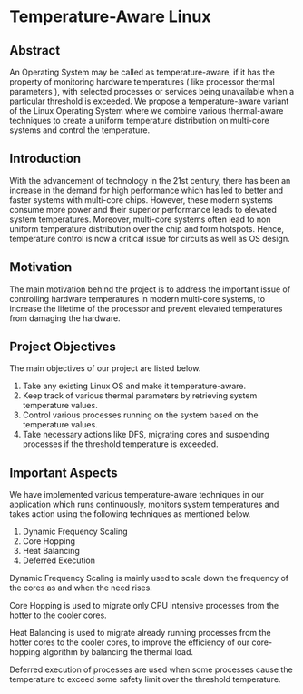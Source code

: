 Temperature-Aware Linux
=======================

Abstract
---------

An Operating System may be called as temperature-aware, if it has the property of monitoring hardware 
temperatures ( like processor thermal parameters ), with selected processes or services being unavailable
when a particular threshold is exceeded. We propose a temperature-aware variant of the Linux Operating System 
where we combine various thermal-aware techniques to create a uniform temperature distribution on multi-core 
systems and control the temperature.

Introduction
-------------

With the advancement of technology in the 21st century, there has been an increase in the demand for high 
performance which has led to better and faster systems with multi-core chips. However, these modern systems 
consume more power and their superior performance leads to elevated system temperatures. Moreover, multi-core 
systems often lead to non uniform temperature distribution over the chip and form hotspots. Hence, temperature 
control is now a critical issue for circuits as well as OS design.

Motivation
-----------

The main motivation behind the project is to address the important issue of controlling hardware temperatures 
in modern multi-core systems, to increase the lifetime of the processor and prevent elevated temperatures 
from damaging the hardware.

Project Objectives
-------------------

The main objectives of our project are listed below.

1. Take any existing Linux OS and make it temperature-aware.
2. Keep track of various thermal parameters by retrieving system temperature values.
3. Control various processes running on the system based on the temperature values.
4. Take necessary actions like DFS, migrating cores and suspending processes if the threshold temperature is exceeded. 


Important Aspects
------------------

We have implemented various temperature-aware techniques in our application which runs continuously, 
monitors system temperatures and takes action using the following techniques as mentioned below.

1. Dynamic Frequency Scaling
2. Core Hopping
3. Heat Balancing
4. Deferred Execution

Dynamic Frequency Scaling is mainly used to scale down the frequency of the cores as and when the need rises. 

Core Hopping is used to migrate only CPU intensive processes from the hotter to the cooler cores. 

Heat Balancing is used to migrate already running processes from the hotter cores to the cooler cores, to 
improve the efficiency of our core-hopping algorithm by balancing the thermal load.

Deferred execution of processes are used when some processes cause the temperature to exceed some safety limit 
over the threshold temperature.


